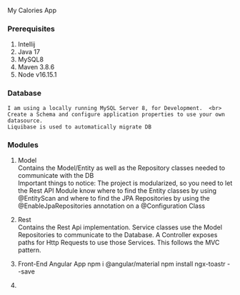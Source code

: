 My Calories App

### Prerequisites
1. Intellij
2. Java 17
3. MySQL8
4. Maven 3.8.6
5. Node v16.15.1

### Database
    I am using a locally running MySQL Server 8, for Development.  <br>
    Create a Schema and configure application properties to use your own datasource.
    Liquibase is used to automatically migrate DB

### Modules
1. Model <br>
    Contains the Model/Entity as well as the Repository classes needed to communicate with the DB <br>
    Important things to notice: The project is modularized, so you need to let the  Rest API Module know where 
    to find the Entity classes by using @EntityScan and where to find the JPA Repositories by using the 
    @EnableJpaRepositories annotation on a @Configuration Class

2. Rest <br>
   Contains the Rest Api implementation. Service classes use the Model Repositories to communicate to the Database.
   A Controller exposes paths for Http Requests to use those Services. This follows the MVC pattern.

3. Front-End
   Angular App
   npm i @angular/material
   npm install ngx-toastr --save
   

5. 